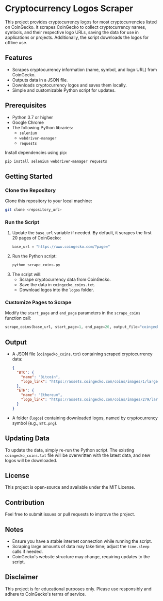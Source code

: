 # Cryptocurrency Logos Scraper

This project provides cryptocurrency logos for most cryptocurrencies listed on CoinGecko. It scrapes CoinGecko to collect cryptocurrency names, symbols, and their respective logo URLs, saving the data for use in applications or projects. Additionally, the script downloads the logos for offline use.

## Features
- Scrapes cryptocurrency information (name, symbol, and logo URL) from CoinGecko.
- Outputs data in a JSON file.
- Downloads cryptocurrency logos and saves them locally.
- Simple and customizable Python script for updates.

## Prerequisites
- Python 3.7 or higher
- Google Chrome
- The following Python libraries:
  - `selenium`
  - `webdriver-manager`
  - `requests`

Install dependencies using pip:
```bash
pip install selenium webdriver-manager requests
```

## Getting Started

### Clone the Repository
Clone this repository to your local machine:
```bash
git clone <repository_url>
```

### Run the Script
1. Update the `base_url` variable if needed. By default, it scrapes the first 20 pages of CoinGecko:
   ```python
   base_url = "https://www.coingecko.com/?page="
   ```
2. Run the Python script:
   ```bash
   python scrape_coins.py
   ```
3. The script will:
   - Scrape cryptocurrency data from CoinGecko.
   - Save the data in `coingecko_coins.txt`.
   - Download logos into the `logos` folder.

### Customize Pages to Scrape
Modify the `start_page` and `end_page` parameters in the `scrape_coins` function call:
```python
scrape_coins(base_url, start_page=1, end_page=20, output_file="coingecko_coins.txt", logos_folder="logos")
```

## Output
- A JSON file (`coingecko_coins.txt`) containing scraped cryptocurrency data:
  ```json
  {
    "BTC": {
      "name": "Bitcoin",
      "logo_link": "https://assets.coingecko.com/coins/images/1/large/bitcoin.png"
    },
    "ETH": {
      "name": "Ethereum",
      "logo_link": "https://assets.coingecko.com/coins/images/279/large/ethereum.png"
    }
  }
  ```
- A folder (`logos`) containing downloaded logos, named by cryptocurrency symbol (e.g., `BTC.png`).

## Updating Data
To update the data, simply re-run the Python script. The existing `coingecko_coins.txt` file will be overwritten with the latest data, and new logos will be downloaded.

## License
This project is open-source and available under the MIT License.

## Contribution
Feel free to submit issues or pull requests to improve the project.

## Notes
- Ensure you have a stable internet connection while running the script.
- Scraping large amounts of data may take time; adjust the `time.sleep` calls if needed.
- CoinGecko's website structure may change, requiring updates to the script.

## Disclaimer
This project is for educational purposes only. Please use responsibly and adhere to CoinGecko's terms of service.

